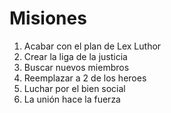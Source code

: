 # Misiones

1. Acabar con el plan de Lex Luthor
2. Crear la liga de la justicia
3. Buscar nuevos miembros
4. Reemplazar a 2 de los heroes
5. Luchar por el bien social
6. La unión hace la fuerza
